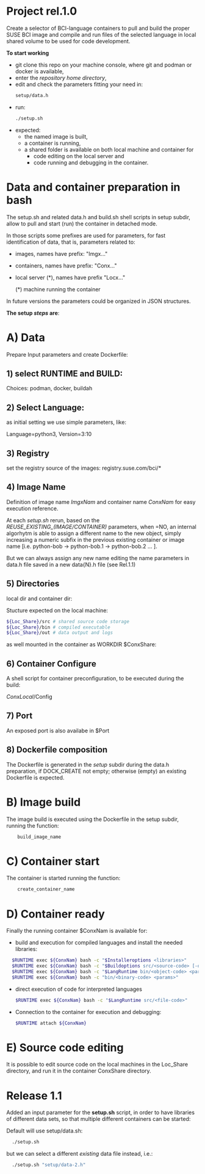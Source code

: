 # Project rel.1.0

Create a selector of BCI-language containers to pull and build the proper SUSE BCI image and compile and run files of the selected language in local shared volume to be used for code development.

**To start working**

- git clone this repo on your machine console, where git and podman or docker is available,
- enter the _repository home directory_,
- edit and check the parameters fitting your need in:
  ```bash
  setup/data.h 
  ``` 
- run:
  ```bash
  ./setup.sh
  ```
- expected: 
  * the named image is built, 
  * a container is running, 
  * a shared folder is available on both local machine and container for
    - code editing on the local server and 
    - code running and debugging in the container.

# Data and container preparation in bash

The setup.sh and related data.h and build.sh shell scripts in setup subdir, allow to pull and start (run) the container in detached mode.

In those scripts some prefixes are used for parameters, for fast identification of data, that is,
parameters related to:

- images,     names have prefix: "Imgx..."
- containers, names have prefix: "Conx..."
- local server (*),  names have prefix "Locx..."

  (*) machine running the container

In future versions the parameters could be organized in JSON structures.


**The setup _steps_ are**:

# A) Data

Prepare Input parameters and create Dockerfile:

## 1) select RUNTIME and BUILD:

Choices: podman, docker, buildah

## 2) Select Language:

as initial setting we use simple parameters, like:

Language=python3, Version=3:10

## 3) Registry

set the registry source of the images: registry.suse.com/bci/*

## 4) Image Name

Definition of image name _ImgxNam_ and container name _ConxNam_ for easy execution reference.

At each _setup.sh_ rerun, based on the _REUSE\_EXISTING\_(IMAGE/CONTAINER)_ parameters, when =NO, an internal algorhytm is able to assign a different name to the new object, simply increasing a numeric subfix in the previous existing container or image name [i.e. python-bob -> python-bob.1 -> python-bob.2 ... ].

But we can always assign any new name editing the name parameters in data.h file saved in a new data{N}.h file (see Rel.1.1)

## 5) Directories

local dir and container dir:

Stucture expected on the local machine:
```bash
${Loc_Share}/src # shared source code storage
${Loc_Share}/bin # compiled executable 
${Loc_Share}/out # data output and logs
```

as well mounted in the container as WORKDIR $ConxShare:

## 6) Container Configure

A shell script for container preconfiguration, to be executed during the build:

$ConxLocal/$Config

## 7) Port

An exposed port is also availabe in $Port

## 8) Dockerfile composition

The Dockerfile is generated in the _setup_ subdir during the data.h preparation, if
DOCK_CREATE not empty; otherwise (empty) an existing Dockerfile is expected.

# B) Image build

The image build is executed using the Dockerfile in the setup subdir, running the function:
```bash
    build_image_name
```

# C) Container start

The container is started running the function:
```bash
    create_container_name
```

# D) Container ready

Finally the running container $ConxNam is available for:

- build and execution for compiled languages and install the needed libraries:

```bash
  $RUNTIME exec ${ConxNam} bash -c "$Installeroptions <libraries>"
  $RUNTIME exec ${ConxNam} bash -c "$Buildoptions src/<source-code> [-o bin/<binary-code>]"
  $RUNTIME exec ${ConxNam} bash -c "$LangRuntime bin/<object-code> <params>"
  $RUNTIME exec ${ConxNam} bash -c "bin/<binary-code> <params>"
```

- direct execution of code for interpreted languages
  ```bash
  $RUNTIME exec ${ConxNam} bash -c "$LangRuntime src/<file-code>"
  ```

- Connection to the container for execution and debugging:
  ```bash
  $RUNTIME attach ${ConxNam}
  ```

# E) Source code editing 
It is possible to edit source code on the local machines in the Loc_Share directory, and run it in the container ConxShare directory.

# Release 1.1

Added an input parameter for the **setup.sh** script, in order to have libraries of different data sets, so that multiple different containers can be started:

Default will use setup/data.sh:
```bash
  ./setup.sh
```
but we can select a different _existing_ data file instead, i.e.:
```bash
  ./setup.sh "setup/data-2.h"
``` 
